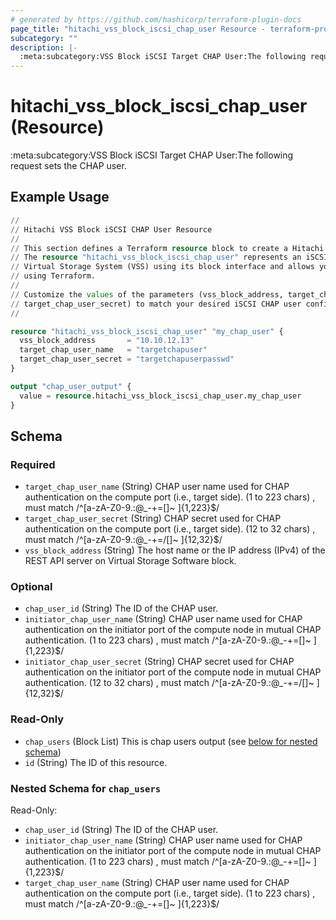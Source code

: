 ```yaml
---
# generated by https://github.com/hashicorp/terraform-plugin-docs
page_title: "hitachi_vss_block_iscsi_chap_user Resource - terraform-provider-hitachi"
subcategory: ""
description: |-
  :meta:subcategory:VSS Block iSCSI Target CHAP User:The following request sets the CHAP user.
---
```


# hitachi_vss_block_iscsi_chap_user (Resource)

:meta:subcategory:VSS Block iSCSI Target CHAP User:The following request sets the CHAP user.

## Example Usage

```terraform
//
// Hitachi VSS Block iSCSI CHAP User Resource
//
// This section defines a Terraform resource block to create a Hitachi VSS block iSCSI CHAP user.
// The resource "hitachi_vss_block_iscsi_chap_user" represents an iSCSI CHAP user on a Hitachi
// Virtual Storage System (VSS) using its block interface and allows you to manage its configuration
// using Terraform.
//
// Customize the values of the parameters (vss_block_address, target_chap_user_name,
// target_chap_user_secret) to match your desired iSCSI CHAP user configuration.
//

resource "hitachi_vss_block_iscsi_chap_user" "my_chap_user" {
  vss_block_address       = "10.10.12.13"
  target_chap_user_name   = "targetchapuser"
  target_chap_user_secret = "targetchapuserpasswd"
}

output "chap_user_output" {
  value = resource.hitachi_vss_block_iscsi_chap_user.my_chap_user
}
```

<!-- schema generated by tfplugindocs -->
## Schema

### Required

- `target_chap_user_name` (String) CHAP user name used for CHAP authentication on the compute port (i.e., target side).
		(1 to 223 chars) , must match /^[a-zA-Z0-9\.:@_\-\+=\[\]~ ]{1,223}$/
- `target_chap_user_secret` (String) CHAP secret used for CHAP authentication on the compute port (i.e., target side).
		(12 to 32 chars) , must match /^[a-zA-Z0-9\.:@_\-\+=\/\[\]~ ]{12,32}$/
- `vss_block_address` (String) The host name or the IP address (IPv4) of the REST API server on Virtual Storage Software block.

### Optional

- `chap_user_id` (String) The ID of the CHAP user.
- `initiator_chap_user_name` (String) CHAP user name used for CHAP authentication on the initiator port of the compute node in mutual CHAP authentication.
		(1 to 223 chars) , must match /^[a-zA-Z0-9\.:@_\-\+=\[\]~ ]{1,223}$/
- `initiator_chap_user_secret` (String) CHAP secret used for CHAP authentication on the initiator port of the compute node in mutual CHAP authentication.
		(12 to 32 chars) , must match /^[a-zA-Z0-9\.:@_\-\+=\/\[\]~ ]{12,32}$/

### Read-Only

- `chap_users` (Block List) This is chap users output (see [below for nested schema](#nestedblock--chap_users))
- `id` (String) The ID of this resource.

<a id="nestedblock--chap_users"></a>
### Nested Schema for `chap_users`

Read-Only:

- `chap_user_id` (String) The ID of the CHAP user.
- `initiator_chap_user_name` (String) CHAP user name used for CHAP authentication on the initiator port of the compute node in mutual CHAP authentication.
		(1 to 223 chars) , must match /^[a-zA-Z0-9\.:@_\-\+=\[\]~ ]{1,223}$/
- `target_chap_user_name` (String) CHAP user name used for CHAP authentication on the compute port (i.e., target side).
		(1 to 223 chars) , must match /^[a-zA-Z0-9\.:@_\-\+=\[\]~ ]{1,223}$/


